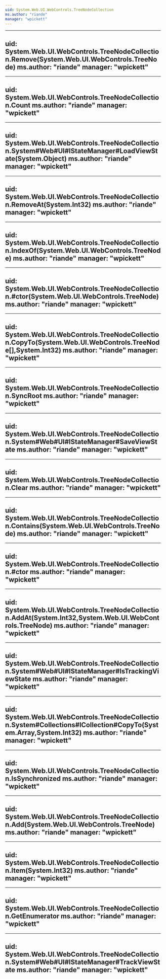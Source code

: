 ```yaml
---
uid: System.Web.UI.WebControls.TreeNodeCollection
ms.author: "riande"
manager: "wpickett"
---
```


---
uid: System.Web.UI.WebControls.TreeNodeCollection.Remove(System.Web.UI.WebControls.TreeNode)
ms.author: "riande"
manager: "wpickett"
---

---
uid: System.Web.UI.WebControls.TreeNodeCollection.Count
ms.author: "riande"
manager: "wpickett"
---

---
uid: System.Web.UI.WebControls.TreeNodeCollection.System#Web#UI#IStateManager#LoadViewState(System.Object)
ms.author: "riande"
manager: "wpickett"
---

---
uid: System.Web.UI.WebControls.TreeNodeCollection.RemoveAt(System.Int32)
ms.author: "riande"
manager: "wpickett"
---

---
uid: System.Web.UI.WebControls.TreeNodeCollection.IndexOf(System.Web.UI.WebControls.TreeNode)
ms.author: "riande"
manager: "wpickett"
---

---
uid: System.Web.UI.WebControls.TreeNodeCollection.#ctor(System.Web.UI.WebControls.TreeNode)
ms.author: "riande"
manager: "wpickett"
---

---
uid: System.Web.UI.WebControls.TreeNodeCollection.CopyTo(System.Web.UI.WebControls.TreeNode[],System.Int32)
ms.author: "riande"
manager: "wpickett"
---

---
uid: System.Web.UI.WebControls.TreeNodeCollection.SyncRoot
ms.author: "riande"
manager: "wpickett"
---

---
uid: System.Web.UI.WebControls.TreeNodeCollection.System#Web#UI#IStateManager#SaveViewState
ms.author: "riande"
manager: "wpickett"
---

---
uid: System.Web.UI.WebControls.TreeNodeCollection.Clear
ms.author: "riande"
manager: "wpickett"
---

---
uid: System.Web.UI.WebControls.TreeNodeCollection.Contains(System.Web.UI.WebControls.TreeNode)
ms.author: "riande"
manager: "wpickett"
---

---
uid: System.Web.UI.WebControls.TreeNodeCollection.#ctor
ms.author: "riande"
manager: "wpickett"
---

---
uid: System.Web.UI.WebControls.TreeNodeCollection.AddAt(System.Int32,System.Web.UI.WebControls.TreeNode)
ms.author: "riande"
manager: "wpickett"
---

---
uid: System.Web.UI.WebControls.TreeNodeCollection.System#Web#UI#IStateManager#IsTrackingViewState
ms.author: "riande"
manager: "wpickett"
---

---
uid: System.Web.UI.WebControls.TreeNodeCollection.System#Collections#ICollection#CopyTo(System.Array,System.Int32)
ms.author: "riande"
manager: "wpickett"
---

---
uid: System.Web.UI.WebControls.TreeNodeCollection.IsSynchronized
ms.author: "riande"
manager: "wpickett"
---

---
uid: System.Web.UI.WebControls.TreeNodeCollection.Add(System.Web.UI.WebControls.TreeNode)
ms.author: "riande"
manager: "wpickett"
---

---
uid: System.Web.UI.WebControls.TreeNodeCollection.Item(System.Int32)
ms.author: "riande"
manager: "wpickett"
---

---
uid: System.Web.UI.WebControls.TreeNodeCollection.GetEnumerator
ms.author: "riande"
manager: "wpickett"
---

---
uid: System.Web.UI.WebControls.TreeNodeCollection.System#Web#UI#IStateManager#TrackViewState
ms.author: "riande"
manager: "wpickett"
---
